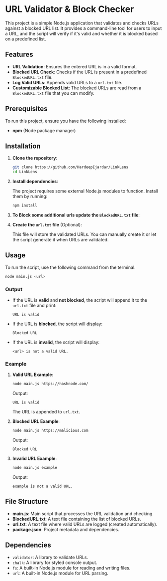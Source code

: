 
# URL Validator & Block Checker

This project is a simple Node.js application that validates and checks URLs against a blocked URL list. It provides a command-line tool for users to input a URL, and the script will verify if it's valid and whether it is blocked based on a predefined list.

## Features

- **URL Validation**: Ensures the entered URL is in a valid format.
- **Blocked URL Check**: Checks if the URL is present in a predefined `BlockedURL.txt` file.
- **Log Valid URLs**: Appends valid URLs to a `url.txt` file.
- **Customizable Blocked List**: The blocked URLs are read from a `BlockedURL.txt` file that you can modify.

## Prerequisites

To run this project, ensure you have the following installed:

- **npm** (Node package manager)

## Installation

1. **Clone the repository**:

   ```bash
   git clone https://github.com/HardeepIjardar/LinkLens
   cd LinkLens
   ```

2. **Install dependencies**:

   The project requires some external Node.js modules to function. Install them by running:

   ```bash
   npm install
   ```

3. **To Block some additional urls update the `BlockedURL.txt` file**:

4. **Create the `url.txt` file** (Optional):

   This file will store the validated URLs. You can manually create it or let the script generate it when URLs are validated.

## Usage

To run the script, use the following command from the terminal:

```bash
node main.js <url>
```

### Output

- If the URL is **valid** and **not blocked**, the script will append it to the `url.txt` file and print:

  ```
  URL is valid
  ```

- If the URL is **blocked**, the script will display:

  ```
  Blocked URL
  ```

- If the URL is **invalid**, the script will display:

  ```
  <url> is not a valid URL.
  ```

### Example

1. **Valid URL Example**:

   ```bash
   node main.js https://hashnode.com/
   ```

   Output:

   ```
   URL is valid
   ```

   The URL is appended to `url.txt`.

2. **Blocked URL Example**:

   ```bash
   node main.js https://malicious.com
   ```

   Output:

   ```
   Blocked URL
   ```

3. **Invalid URL Example**:

   ```bash
   node main.js example
   ```

   Output:

   ```
   example is not a valid URL.
   ```

## File Structure

- **main.js**: Main script that processes the URL validation and checking.
- **BlockedURL.txt**: A text file containing the list of blocked URLs.
- **url.txt**: A text file where valid URLs are logged (created automatically).
- **package.json**: Project metadata and dependencies.

## Dependencies

- `validator`: A library to validate URLs.
- `chalk`: A library for styled console output.
- `fs`: A built-in Node.js module for reading and writing files.
- `url`: A built-in Node.js module for URL parsing.
